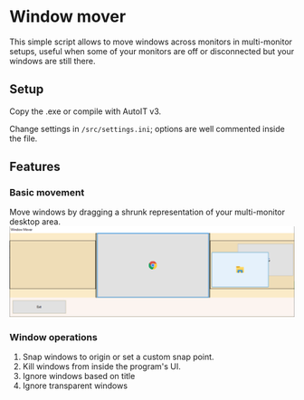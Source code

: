 # Window mover
This simple script allows to move windows across monitors in multi-monitor setups, useful when some of your monitors are off or disconnected but your windows are still there.

## Setup
Copy the .exe or compile with AutoIT v3.

Change settings in `/src/settings.ini`; options are well commented inside the file.

## Features
### Basic movement
Move windows by dragging a shrunk representation of your multi-monitor desktop area.
![ui](https://raw.githubusercontent.com/loris2222/window-mover/master/images/mainUI.png) 

### Window operations
1. Snap windows to origin or set a custom snap point.
2. Kill windows from inside the program's UI.
3. Ignore windows based on title
4. Ignore transparent windows
